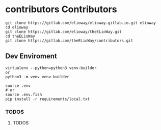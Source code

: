 # contributors Contributors

```shell
git clone https://gitlab.com/elioway/elioway.gitlab.io.git elioway
cd elioway
git clone https://gitlab.com/elioway/theELioWay.git
cd theELioWay
git clone https://gitlab.com/theELioWay/contributors.git
```

## Dev Enviroment

```
virtualenv --python=python3 venv-builder
or
python3 -m venv venv-builder

source .env
# or
source .env.fish
pip install -r requirements/local.txt
```

### TODOS

1. TODOS

